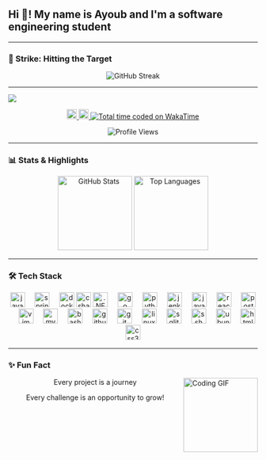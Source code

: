 <h2 align="left">Hi 👋! My name is Ayoub and I'm a software engineering student  </h2>



---

### 🚀 Strike: Hitting the Target

<div align="center">
  
  <img src="https://github-readme-streak-stats.herokuapp.com/?user=ayoubMah&theme=dracula&hide_border=false" alt="GitHub Streak" />
</div>

---
<img src="assets/light.gif" align="center">

<p align="center"> 
  <a href="https://github.com/ayoubMah?tab=repositories&sort=stargazers">
    <img src="https://api.jm26.net/badge/beta?g&label=STARS&icon=f09b&color=F5C242&url=/github/stars/ayoubMah" height="20px" alt="STARS">
  </a>
  <a href="https://github.com/ayoubMah?tab=followers">
    <img src="https://api.jm26.net/badge/beta?g&label=FOLLOWER&icon=f09b&color=236AD3&url=/github/followers/ayoubMah" height="20px" alt="FOLLOWER">
  </a>
  <a href="https://wakatime.com/@35101741-fdea-4dfb-b86e-1cf702a6e842">
    <img src="https://wakatime.com/badge/user/35101741-fdea-4dfb-b86e-1cf702a6e842.svg?style=flat-square" alt="Total time coded on WakaTime">
  </a>
</p>

<!-- Profile Views -->
<p align="center"> 
  <img src="https://komarev.com/ghpvc/?username=ayoubMah&style=flat-square&color=0a2647" alt="Profile Views">
</p>

---

### 📊 Stats & Highlights
<div align="center">
  <img src="https://github-readme-stats.vercel.app/api?username=ayoubMah&hide_title=false&hide_rank=false&show_icons=true&include_all_commits=true&count_private=true&disable_animations=false&theme=dracula&locale=en&hide_border=false" height="150" alt="GitHub Stats" />
  <img src="https://github-readme-stats.vercel.app/api/top-langs/?username=ayoubMah&layout=compact&theme=dracula&hide_border=false" height="150" alt="Top Languages" />
</div>

---

### 🛠️ Tech Stack
<div align="center">
  
  <img src="https://cdn.jsdelivr.net/gh/devicons/devicon/icons/java/java-original.svg" height="30" alt="java logo"  />
  <img width="12" />
  <img src="https://cdn.jsdelivr.net/gh/devicons/devicon/icons/spring/spring-original.svg" height="30" alt="spring logo" />
  <img width="12" />
  <img src="https://cdn.jsdelivr.net/gh/devicons/devicon/icons/docker/docker-original.svg" height="30" alt="docker logo"  />
  <img src="https://cdn.jsdelivr.net/gh/devicons/devicon/icons/csharp/csharp-original.svg" height="30" alt="csharp logo" />
  <img src="https://cdn.jsdelivr.net/gh/devicons/devicon/icons/dot-net/dot-net-original.svg" height="30" alt=".NET logo" />
  <img width="12" />
  <img src="https://cdn.jsdelivr.net/gh/devicons/devicon/icons/go/go-original.svg" height="30" alt="go logo"  />
  <img width="12" />
  <img src="https://cdn.jsdelivr.net/gh/devicons/devicon/icons/python/python-original.svg" height="30" alt="python logo"  />
  <img width="12" />
  <img src="https://cdn.jsdelivr.net/gh/devicons/devicon/icons/jenkins/jenkins-line.svg" height="30" alt="jenkins logo"  />
  <img width="12" />
  <img src="https://cdn.jsdelivr.net/gh/devicons/devicon/icons/javascript/javascript-original.svg" height="30" alt="javascript logo"  />
  <img width="12" />
  <img src="https://cdn.jsdelivr.net/gh/devicons/devicon/icons/react/react-original.svg" height="30" alt="react logo"  />
  <img width="12" />
  <img src="https://cdn.jsdelivr.net/gh/devicons/devicon/icons/postgresql/postgresql-original.svg" height="30" alt="postgresql logo"  />
  <img width="12" />
  <img src="https://cdn.jsdelivr.net/gh/devicons/devicon/icons/vim/vim-original.svg" height="30" alt="vim logo"  />
  <img width="12" />
  <img src="https://cdn.jsdelivr.net/gh/devicons/devicon/icons/mysql/mysql-original.svg" height="30" alt="mysql logo"  />
  <img width="12" />



  <img src="https://cdn.jsdelivr.net/gh/devicons/devicon/icons/bash/bash-original.svg" height="30" alt="bash logo"  />
  <img width="12" />
  <img src="https://cdn.jsdelivr.net/gh/devicons/devicon/icons/github/github-original.svg" height="30" alt="github logo"  />
  <img width="12" />
  
  <img src="https://cdn.jsdelivr.net/gh/devicons/devicon/icons/git/git-original.svg" height="30" alt="git logo"  />
  <img width="12" />
  <img src="https://cdn.jsdelivr.net/gh/devicons/devicon/icons/linux/linux-original.svg" height="30" alt="linux logo"  />
  <img width="12" />
  
  <img src="https://cdn.jsdelivr.net/gh/devicons/devicon/icons/sqlite/sqlite-original.svg" height="30" alt="sqlite logo"  />
  <img width="12" />
  <img src="https://cdn.jsdelivr.net/gh/devicons/devicon/icons/ssh/ssh-original.svg" height="30" alt="ssh logo"  />
  <img width="12" />
  <img src="https://cdn.jsdelivr.net/gh/devicons/devicon/icons/ubuntu/ubuntu-plain.svg" height="30" alt="ubuntu logo"  />
  <img width="12" />

  
  <img src="https://cdn.jsdelivr.net/gh/devicons/devicon/icons/html5/html5-original.svg" height="30" alt="html5 logo"  />
  <img width="12" />
  <img src="https://cdn.jsdelivr.net/gh/devicons/devicon/icons/css3/css3-original.svg" height="30" alt="css3 logo"  />
  <img width="12" />

</div>
</div>

---

### ✨ Fun Fact
<div align="left">
  <img align="right" height="150" src="https://i.giphy.com/media/v1.Y2lkPTc5MGI3NjExMDBoZDl5aTBzcXg3OG94NnE3Y2ZhajQ2dWlpbXN5NnFkYm13YW83YSZlcD12MV9pbnRlcm5hbF9naWZfYnlfaWQmY3Q9Zw/ztpMY1t5VYWlO/giphy.gif" alt="Coding GIF" />
</div>

<div align="center">
  <p>Every project is a journey</p>
  <p>Every challenge is an opportunity to grow!</p>
</div>

<br clear="both">
